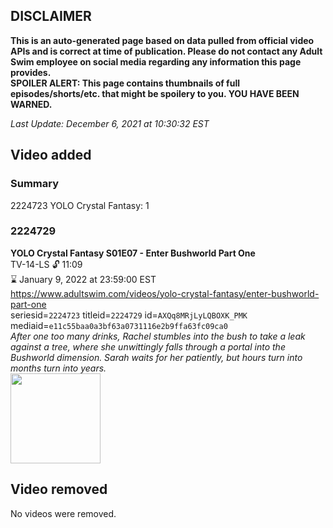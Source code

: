 ## DISCLAIMER
**This is an auto-generated page based on data pulled from official video APIs and is correct at time of publication. Please do not contact any Adult Swim employee on social media regarding any information this page provides.**  
**SPOILER ALERT: This page contains thumbnails of full episodes/shorts/etc. that might be spoilery to you. YOU HAVE BEEN WARNED.**  

_Last Update: December 6, 2021 at 10:30:32 EST_
## Video added
### Summary
2224723 YOLO Crystal Fantasy: 1  
### 2224729
**YOLO Crystal Fantasy S01E07 - Enter Bushworld Part One**  
TV-14-LS 🔓 11:09  
⌛ January 9, 2022 at 23:59:00 EST  
https://www.adultswim.com/videos/yolo-crystal-fantasy/enter-bushworld-part-one  
seriesid=`2224723` titleid=`2224729` id=`AXQq8MRjLyLQBOXK_PMK` mediaid=`e11c55baa0a3bf63a0731116e2b9ffa63fc09ca0`  
_After one too many drinks, Rachel stumbles into the bush to take a leak against a tree, where she unwittingly falls through a portal into the Bushworld dimension. Sarah waits for her patiently, but hours turn into months turn into years._  
<a href="https://media.cdn.adultswim.com/uploads/20200826/thumbnails/2_2082692383-YOLO_106_dup-20200820.jpg"><img src="https://media.cdn.adultswim.com/uploads/20200826/thumbnails/2_2082692383-YOLO_106_dup-20200820.jpg" height="144px" /></a>
## Video removed
No videos were removed.  
